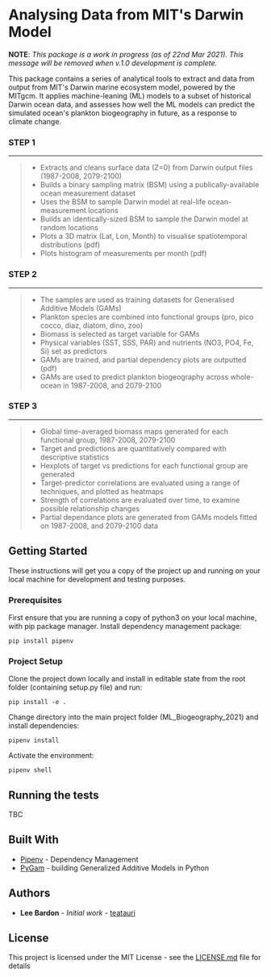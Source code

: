 # Analysing Data from MIT's Darwin Model

**NOTE**: _This package is a work in progress (as of 22nd Mar 2021). This message will be removed when v.1.0 development is complete._

This package contains a series of analytical tools to extract and data from output from MIT's Darwin marine ecosystem model, powered by the MITgcm. It applies machine-leaning (ML) models to a subset of historical Darwin ocean data, and assesses how well the ML models can predict the simulated ocean's plankton biogeography in future, as a response to climate change.

### STEP 1
---

> - Extracts and cleans surface data (Z=0) from Darwin output files (1987-2008, 2079-2100)
> - Builds a binary sampling matrix (BSM) using a publically-available ocean measurement dataset
> - Uses the BSM to sample Darwin model at real-life ocean-measurement locations
> - Builds an identically-sized BSM to sample the Darwin model at random locations
> - Plots a 3D matrix (Lat, Lon, Month) to visualise spatiotemporal distributions (pdf)
> - Plots histogram of measurements per month (pdf)

### STEP 2
---

> - The samples are used as training datasets for Generalised Additive Models (GAMs)
> - Plankton species are combined into functional groups (pro, pico cocco, diaz, diatom, dino, zoo)
> - Biomass is selected as target variable for GAMs
> - Physical variables (SST, SSS, PAR) and nutrients (NO3, PO4, Fe, Si) set as predictors
> - GAMs are trained, and partial dependency plots are outputted (pdf)
> - GAMs are used to predict plankton biogeography across whole-ocean in 1987-2008, and 2079-2100

### STEP 3
---

> - Global time-averaged biomass maps generated for each functional group, 1987-2008, 2079-2100
> - Target and predictions are quantitatively compared with descriptive statistics
> - Hexplots of target vs predictions for each functional group are generated
> - Target-predictor correlations are evaluated using a range of techniques, and plotted as heatmaps
> - Strength of correlations are evaluated over time, to examine possible relationship changes
> - Partial dependance plots are generated from GAMs models fitted on 1987-2008, and 2079-2100 data

## Getting Started

These instructions will get you a copy of the project up and running on your local machine for development and testing purposes.

### Prerequisites

First ensure that you are running a copy of python3 on your local machine, with pip package manager. Install dependency management package:

```
pip install pipenv
```

### Project Setup

Clone the project down locally and install in editable state from the root folder (containing setup.py file) and run:

```
pip install -e .
```

Change directory into the main project folder (ML_Biogeography_2021) and install dependencies:

```
pipenv install
```

Activate the environment:

```
pipenv shell
```

## Running the tests

TBC

## Built With

- [Pipenv](https://pypi.org/project/pipenv/) - Dependency Management
- [PyGam](https://pygam.readthedocs.io/en/latest/) - building Generalized Additive Models in Python

<!-- ## Contributing

Please read [CONTRIBUTING.md](https://gist.github.com/PurpleBooth/b24679402957c63ec426) for details on our code of conduct, and the process for submitting pull requests to us. -->

## Authors

- **Lee Bardon** - _Initial work_ - [teatauri](https://github.com/teatauri)

## License

This project is licensed under the MIT License - see the [LICENSE.md](LICENSE.md) file for details
